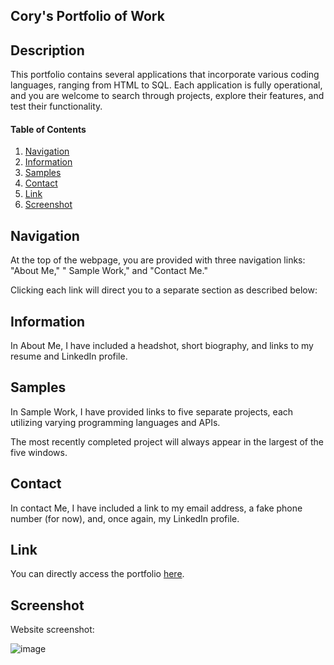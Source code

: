 ## Cory's Portfolio of Work

## Description

This portfolio contains several applications that incorporate various coding languages, ranging from HTML to SQL.
Each application is fully operational, and you are welcome to search through projects, explore their features, and test their functionality.

#### Table of Contents
1. [Navigation](#navigation)
2. [Information](#information)
3. [Samples](#samples)
4. [Contact](#contact)
5. [Link](#link)
6. [Screenshot](#screenshot)


## Navigation

At the top of the webpage, you are provided with three navigation links: "About Me," " Sample Work," and "Contact Me."

Clicking each link will direct you to a separate section as described below:

## Information

In About Me, I have included a headshot, short biography, and links to my resume and LinkedIn profile.

## Samples

In Sample Work, I have provided links to five separate projects, each utilizing varying programming languages and APIs. 

The most recently completed project will always appear in the largest of the five windows.

## Contact

In contact Me, I have included a link to my email address, a fake phone number (for now), and, once again, my LinkedIn profile.

## Link

You can directly access the portfolio [here](https://coryjpiette.github.io/Work-Portfolio/).

## Screenshot

Website screenshot: 

![image](https://user-images.githubusercontent.com/60293516/126080619-69e20e8b-c955-490e-ac09-8cf8d0f06c8f.png)


